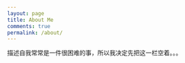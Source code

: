 ```yaml
---
layout: page
title: About Me
comments: true
permalink: /about/
---
```


描述自我常常是一件很困难的事，所以我决定先把这一栏空着。。。


